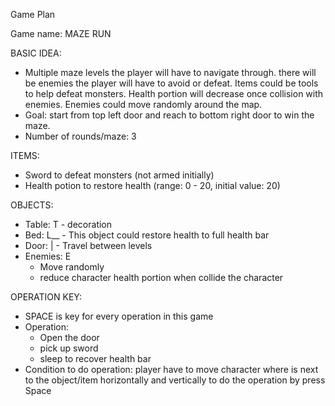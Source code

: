 Game Plan

Game name: MAZE RUN

BASIC IDEA: 
- Multiple maze levels the player will have to navigate through. there will be enemies the player will have to avoid or defeat. Items could be tools to help defeat monsters. Health portion will decrease once collision with enemies. Enemies could move randomly around the map.
- Goal: start from top left door and reach to bottom right door to win the maze.
- Number of rounds/maze: 3
  
ITEMS:
- Sword to defeat monsters (not armed initially)
- Health potion to restore health (range: 0 - 20, initial value: 20)

OBJECTS:
- Table: T - decoration
- Bed: L__ - This object could restore health to full health bar
- Door: | - Travel between levels
- Enemies: E
  - Move randomly
  - reduce character health portion when collide the character
  
OPERATION KEY:
- SPACE is key for every operation in this game
- Operation:
  - Open the door
  - pick up sword
  - sleep to recover health bar
- Condition to do operation: player have to move character where is next to the object/item horizontally and vertically to do the operation by press Space
